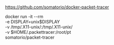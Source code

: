 https://github.com/somatorio/docker-packet-tracer

docker run -it --rm \
  -e DISPLAY=unix$DISPLAY \
  -v /tmp/.X11-unix/:/tmp/.X11-unix/ \
  -v $HOME/.packettracer:/root/pt \
  somatorio/packet-tracer